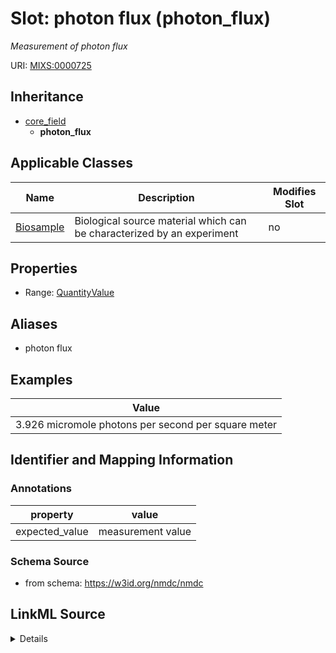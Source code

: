 # Slot: photon flux (photon_flux)


_Measurement of photon flux_



URI: [MIXS:0000725](https://w3id.org/mixs/0000725)




## Inheritance

* [core_field](core_field.md)
    * **photon_flux**





## Applicable Classes

| Name | Description | Modifies Slot |
| --- | --- | --- |
[Biosample](Biosample.md) | Biological source material which can be characterized by an experiment |  no  |







## Properties

* Range: [QuantityValue](QuantityValue.md)



## Aliases


* photon flux




## Examples

| Value |
| --- |
| 3.926 micromole photons per second per square meter |

## Identifier and Mapping Information





### Annotations

| property | value |
| --- | --- |
| expected_value | measurement value || preferred_unit | number of photons per second per unit area || occurrence | 1 |



### Schema Source


* from schema: https://w3id.org/nmdc/nmdc




## LinkML Source

<details>
```yaml
name: photon_flux
annotations:
  expected_value:
    tag: expected_value
    value: measurement value
  preferred_unit:
    tag: preferred_unit
    value: number of photons per second per unit area
  occurrence:
    tag: occurrence
    value: '1'
description: Measurement of photon flux
title: photon flux
examples:
- value: 3.926 micromole photons per second per square meter
from_schema: https://w3id.org/nmdc/nmdc
aliases:
- photon flux
rank: 1000
is_a: core field
slot_uri: MIXS:0000725
multivalued: false
alias: photon_flux
domain_of:
- Biosample
range: QuantityValue

```
</details>